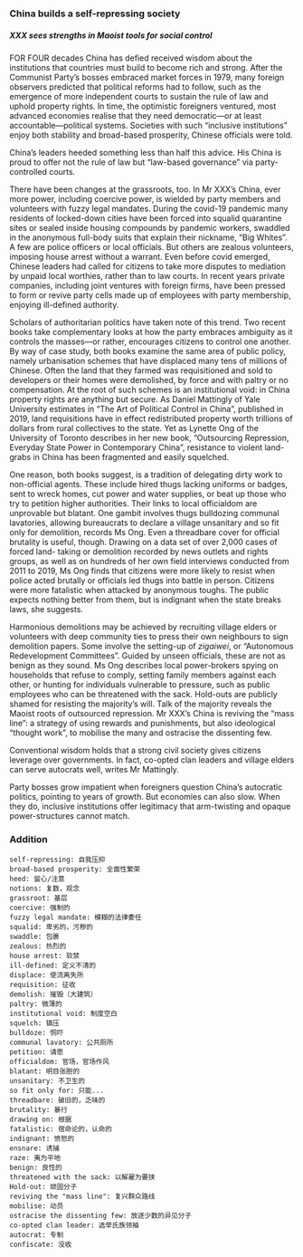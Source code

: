 ### China builds a self-repressing society

##### XXX sees strengths in Maoist tools for social control

FOR FOUR decades China has defied received wisdom about the institutions that countries must build to become rich and strong. After the Communist Party’s bosses embraced market forces in 1979, many foreign observers predicted that political reforms had to follow, such as the emergence of more independent courts to sustain the rule of law and uphold property rights. In time, the optimistic foreigners ventured, most advanced economies realise that they need democratic—or at least accountable—political systems. Societies with such “inclusive institutions” enjoy both stability and broad-based prosperity, Chinese officials were told.



China’s leaders heeded something less than half this advice. His China is proud to offer not the rule of law but “law-based governance” via party-controlled courts.



There have been changes at the grassroots, too. In Mr XXX’s China, ever more power, including coercive power, is wielded by party members and volunteers with fuzzy legal mandates. During the covid-19 pandemic many residents of locked-down cities have been forced into squalid quarantine sites or sealed inside housing compounds by pandemic workers, swaddled in the anonymous full-body suits that explain their nickname, “Big Whites”. A few are police officers or local officials. But others are zealous volunteers, imposing house arrest without a warrant. Even before covid emerged, Chinese leaders had called for citizens to take more disputes to mediation by unpaid local worthies, rather than to law courts. In recent years private companies, including joint ventures with foreign firms, have been pressed to form or revive party cells made up of employees with party membership, enjoying ill-defined authority.



Scholars of authoritarian politics have taken note of this trend. Two recent books take complementary looks at how the party embraces ambiguity as it controls the masses—or rather, encourages citizens to control one another. By way of case study, both books examine the same area of public policy, namely urbanisation schemes that have displaced many tens of millions of Chinese. Often the land that they farmed was requisitioned and sold to developers or their homes were demolished, by force and with paltry or no compensation. At the root of such schemes is an institutional void: in China property rights are anything but secure. As Daniel Mattingly of Yale University estimates in “The Art of Political Control in China”, published in 2019, land requisitions have in effect redistributed property worth trillions of dollars from rural collectives to the state. Yet as Lynette Ong of the University of Toronto describes in her new book, “Outsourcing Repression, Everyday State Power in Contemporary China”, resistance to violent land- grabs in China has been fragmented and easily squelched.



One reason, both books suggest, is a tradition of delegating dirty work to non-official agents. These include hired thugs lacking uniforms or badges, sent to wreck homes, cut power and water supplies, or beat up those who try to petition higher authorities. Their links to local officialdom are unprovable but blatant. One gambit involves thugs bulldozing communal lavatories, allowing bureaucrats to declare a village unsanitary and so fit only for demolition, records Ms Ong. Even a threadbare cover for official brutality is useful, though. Drawing on a data set of over 2,000 cases of forced land- taking or demolition recorded by news outlets and rights groups, as well as on hundreds of her own field interviews conducted from 2011 to 2019, Ms Ong finds that citizens were more likely to resist when police acted brutally or officials led thugs into battle in person. Citizens were more fatalistic when attacked by anonymous toughs. The public expects nothing better from them, but is indignant when the state breaks laws, she suggests.



Harmonious demolitions may be achieved by recruiting village elders or volunteers with deep community ties to press their own neighbours to sign demolition papers. Some involve the setting-up of *zigaiwei*, or “Autonomous Redevelopment Committees”. Guided by unseen officials, these are not as benign as they sound. Ms Ong describes local power-brokers spying on households that refuse to comply, setting family members against each other, or hunting for individuals vulnerable to pressure, such as public employees who can be threatened with the sack. Hold-outs are publicly shamed for resisting the majority’s will. Talk of the majority reveals the Maoist roots of outsourced repression. Mr XXX’s China is reviving the “mass line”: a strategy of using rewards and punishments, but also ideological “thought work”, to mobilise the many and ostracise the dissenting few.



Conventional wisdom holds that a strong civil society gives citizens leverage over governments. In fact, co-opted clan leaders and village elders can serve autocrats well, writes Mr Mattingly.



Party bosses grow impatient when foreigners question China’s autocratic politics, pointing to years of growth. But economies can also slow. When they do, inclusive institutions offer legitimacy that arm-twisting and opaque power-structures cannot match.

### Addition

```
self-repressing: 自我压抑
broad-based prosperity: 全面性繁荣
heed: 留心/注意
notions: 复数，观念
grassroot: 基层
coercive: 强制的
fuzzy legal mandate: 模糊的法律委任
squalid: 卑劣的，污秽的
swaddle: 包裹
zealous: 热烈的
house arrest: 软禁
ill-defined: 定义不清的
displace: 使流离失所
requisition: 征收
demolish: 摧毁（大建筑）
paltry: 微薄的
institutional void: 制度空白
squelch: 镇压
bulldoze: 恫吓
communal lavatory: 公共厕所
petition: 请愿
officialdom: 官场，官场作风
blatant: 明目张胆的
unsanitary: 不卫生的
so fit only for: 只能...
threadbare: 破旧的，乏味的
brutality: 暴行
drawing on: 根据
fatalistic: 宿命论的，认命的
indignant: 愤怒的
ensnare: 诱捕
raze: 夷为平地
benign: 良性的
threatened with the sack: 以解雇为要挟
Hold-out: 顽固分子
reviving the "mass line": 复兴群众路线
mobilise: 动员
ostracise the dissenting few: 放逐少数的异见分子
co-opted clan leader: 选举氏族领袖
autocrat: 专制
confiscate: 没收
```

